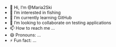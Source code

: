 - 👋 Hi, I’m @Maria2Ski
- 👀 I’m interested in fishing
- 🌱 I’m currently learning GitHub
- 💞️ I’m looking to collaborate on testing applications
- 📫 How to reach me ...
- 😄 Pronouns: ...
- ⚡ Fun fact: ...

<!---
Maria2Ski/Maria2Ski is a ✨ special ✨ repository because its `README.md` (this file) appears on your GitHub profile.
You can click the Preview link to take a look at your changes.
--->

